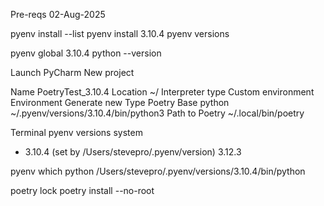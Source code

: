 Pre-reqs
02-Aug-2025

pyenv install --list
pyenv install 3.10.4
pyenv versions

pyenv global 3.10.4
python --version


Launch PyCharm
New project

Name              PoetryTest_3.10.4
Location          ~/
Interpreter type  Custom environment
Environment       Generate new
Type              Poetry
Base python       ~/.pyenv/versions/3.10.4/bin/python3
Path to Poetry    ~/.local/bin/poetry


Terminal
pyenv versions
  system
* 3.10.4 (set by /Users/stevepro/.pyenv/version)
  3.12.3

pyenv which python
/Users/stevepro/.pyenv/versions/3.10.4/bin/python


poetry lock
poetry install --no-root
